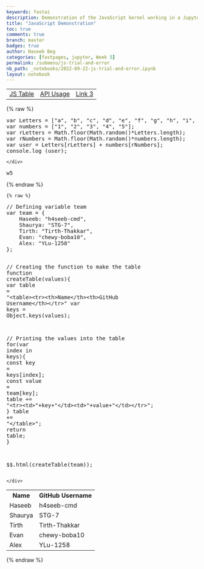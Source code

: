 ```yaml
---
keywords: fastai
description: Demonstration of the JavaScript kernel working in a Jupyter Notebook
title: "JavaScript Demonstration"
toc: true
comments: true 
branch: master
badges: true
author: Haseeb Beg
categories: [fastpages, jupyter, Week 5]
permalink: /submenu/js-trial-and-error
nb_path: _notebooks/2022-09-22-js-trial-and-error.ipynb
layout: notebook
---
```


<!--
#################################################
### THIS FILE WAS AUTOGENERATED! DO NOT EDIT! ###
#################################################
# file to edit: _notebooks/2022-09-22-js-trial-and-error.ipynb
-->

<div class="container" id="notebook-container">
        
<div class="cell border-box-sizing text_cell rendered"><div class="inner_cell">
<div class="text_cell_render border-box-sizing rendered_html">
<table>
        <tbody>
    <tr>
        <td>
        <a href="{{site.baseurl}}/submenu/js-trial-and-error">JS Table</a>
        </td>
        <td>
        <a href="{{site.baseurl}}/submenu2/APIUsage">API Usage</a>
        </td>
        <td>
        <a href="#">Link 3</a>
        </td>
    </tr>
        </tbody>
</table>
</div>
</div>
</div>
    {% raw %}
    
<div class="cell border-box-sizing code_cell rendered">
<div class="input">

<div class="inner_cell">
    <div class="input_area">
<div class=" highlight hl-javascript"><pre><span></span><span class="kd">var</span> <span class="nx">Letters</span> <span class="o">=</span> <span class="p">[</span><span class="s2">&quot;a&quot;</span><span class="p">,</span> <span class="s2">&quot;b&quot;</span><span class="p">,</span> <span class="s2">&quot;c&quot;</span><span class="p">,</span> <span class="s2">&quot;d&quot;</span><span class="p">,</span> <span class="s2">&quot;e&quot;</span><span class="p">,</span> <span class="s2">&quot;f&quot;</span><span class="p">,</span> <span class="s2">&quot;g&quot;</span><span class="p">,</span> <span class="s2">&quot;h&quot;</span><span class="p">,</span> <span class="s2">&quot;i&quot;</span><span class="p">,</span> <span class="s2">&quot;j&quot;</span><span class="p">,</span> <span class="s2">&quot;k&quot;</span><span class="p">,</span> <span class="s2">&quot;l&quot;</span><span class="p">,</span> <span class="s2">&quot;m&quot;</span><span class="p">,</span> <span class="s2">&quot;n&quot;</span><span class="p">,</span> <span class="s2">&quot;o&quot;</span><span class="p">,</span> <span class="s2">&quot;p&quot;</span><span class="p">,</span> <span class="s2">&quot;q&quot;</span><span class="p">,</span> <span class="s2">&quot;r&quot;</span><span class="p">,</span> <span class="s2">&quot;s&quot;</span><span class="p">,</span> <span class="s2">&quot;t&quot;</span><span class="p">,</span> <span class="s2">&quot;u&quot;</span><span class="p">,</span> <span class="s2">&quot;v&quot;</span><span class="p">,</span> <span class="s2">&quot;w&quot;</span><span class="p">,</span> <span class="s2">&quot;x&quot;</span><span class="p">,</span> <span class="s2">&quot;y&quot;</span><span class="p">,</span> <span class="s2">&quot;z&quot;</span><span class="p">];</span>
<span class="kd">var</span> <span class="nx">numbers</span> <span class="o">=</span> <span class="p">[</span><span class="s2">&quot;1&quot;</span><span class="p">,</span> <span class="s2">&quot;2&quot;</span><span class="p">,</span> <span class="s2">&quot;3&quot;</span><span class="p">,</span> <span class="s2">&quot;4&quot;</span><span class="p">,</span> <span class="s2">&quot;5&quot;</span><span class="p">];</span>
<span class="kd">var</span> <span class="nx">rLetters</span> <span class="o">=</span> <span class="nb">Math</span><span class="p">.</span><span class="nx">floor</span><span class="p">(</span><span class="nb">Math</span><span class="p">.</span><span class="nx">random</span><span class="p">()</span><span class="o">*</span><span class="nx">Letters</span><span class="p">.</span><span class="nx">length</span><span class="p">);</span>
<span class="kd">var</span> <span class="nx">rNumbers</span> <span class="o">=</span> <span class="nb">Math</span><span class="p">.</span><span class="nx">floor</span><span class="p">(</span><span class="nb">Math</span><span class="p">.</span><span class="nx">random</span><span class="p">()</span><span class="o">*</span><span class="nx">numbers</span><span class="p">.</span><span class="nx">length</span><span class="p">);</span>
<span class="kd">var</span> <span class="nx">user</span> <span class="o">=</span> <span class="nx">Letters</span><span class="p">[</span><span class="nx">rLetters</span><span class="p">]</span> <span class="o">+</span> <span class="nx">numbers</span><span class="p">[</span><span class="nx">rNumbers</span><span class="p">];</span>
<span class="nx">console</span><span class="p">.</span><span class="nx">log</span> <span class="p">(</span><span class="nx">user</span><span class="p">);</span>
</pre></div>

    </div>
</div>
</div>

<div class="output_wrapper">
<div class="output">

<div class="output_area">

<div class="output_subarea output_stream output_stdout output_text">
<pre>w5
</pre>
</div>
</div>

</div>
</div>

</div>
    {% endraw %}

    {% raw %}
    
<div class="cell border-box-sizing code_cell rendered">
<div class="input">

<div class="inner_cell">
    <div class="input_area">
<div class=" highlight hl-javascript"><pre><span></span><span class="c1">// Defining variable team</span>
<span class="kd">var</span> <span class="nx">team</span> <span class="o">=</span> <span class="p">{</span>
    <span class="nx">Haseeb</span><span class="o">:</span> <span class="s2">&quot;h4seeb-cmd&quot;</span><span class="p">,</span>
    <span class="nx">Shaurya</span><span class="o">:</span> <span class="s2">&quot;STG-7&quot;</span><span class="p">,</span>
    <span class="nx">Tirth</span><span class="o">:</span> <span class="s2">&quot;Tirth-Thakkar&quot;</span><span class="p">,</span>
    <span class="nx">Evan</span><span class="o">:</span> <span class="s2">&quot;chewy-boba10&quot;</span><span class="p">,</span>
    <span class="nx">Alex</span><span class="o">:</span> <span class="s2">&quot;YLu-1258&quot;</span>
<span class="p">};</span>

<span class="c1">// Creating the function to make the table</span>
<span class="kd">function</span> <span class="nx">createTable</span><span class="p">(</span><span class="nx">values</span><span class="p">){</span>
    <span class="kd">var</span> <span class="nx">table</span> <span class="o">=</span> <span class="s2">&quot;&lt;table&gt;&lt;tr&gt;&lt;th&gt;Name&lt;/th&gt;&lt;th&gt;GitHub Username&lt;/th&gt;&lt;/tr&gt;&quot;</span>
    <span class="kd">var</span> <span class="nx">keys</span> <span class="o">=</span> <span class="nb">Object</span><span class="p">.</span><span class="nx">keys</span><span class="p">(</span><span class="nx">values</span><span class="p">);</span>

<span class="c1">// Printing the values into the table</span>
    <span class="k">for</span><span class="p">(</span><span class="kd">var</span> <span class="nx">index</span> <span class="k">in</span> <span class="nx">keys</span><span class="p">){</span>
        <span class="kr">const</span> <span class="nx">key</span> <span class="o">=</span> <span class="nx">keys</span><span class="p">[</span><span class="nx">index</span><span class="p">];</span>
        <span class="kr">const</span> <span class="nx">value</span> <span class="o">=</span> <span class="nx">team</span><span class="p">[</span><span class="nx">key</span><span class="p">];</span>
        <span class="nx">table</span> <span class="o">+=</span> <span class="s2">&quot;&lt;tr&gt;&lt;td&gt;&quot;</span><span class="o">+</span><span class="nx">key</span><span class="o">+</span><span class="s2">&quot;&lt;/td&gt;&lt;td&gt;&quot;</span><span class="o">+</span><span class="nx">value</span><span class="o">+</span><span class="s2">&quot;&lt;/td&gt;&lt;/tr&gt;&quot;</span><span class="p">;</span>
    <span class="p">}</span>
    <span class="nx">table</span> <span class="o">+=</span> <span class="s2">&quot;&lt;/table&gt;&quot;</span><span class="p">;</span>
    <span class="k">return</span> <span class="nx">table</span><span class="p">;</span>
<span class="p">}</span>

<span class="nx">$$</span><span class="p">.</span><span class="nx">html</span><span class="p">(</span><span class="nx">createTable</span><span class="p">(</span><span class="nx">team</span><span class="p">));</span>
</pre></div>

    </div>
</div>
</div>

<div class="output_wrapper">
<div class="output">

<div class="output_area">


<div class="output_html rendered_html output_subarea output_execute_result">
<table><tr><th>Name</th><th>GitHub Username</th></tr><tr><td>Haseeb</td><td>h4seeb-cmd</td></tr><tr><td>Shaurya</td><td>STG-7</td></tr><tr><td>Tirth</td><td>Tirth-Thakkar</td></tr><tr><td>Evan</td><td>chewy-boba10</td></tr><tr><td>Alex</td><td>YLu-1258</td></tr></table>
</div>

</div>

</div>
</div>

</div>
    {% endraw %}

</div>
 


